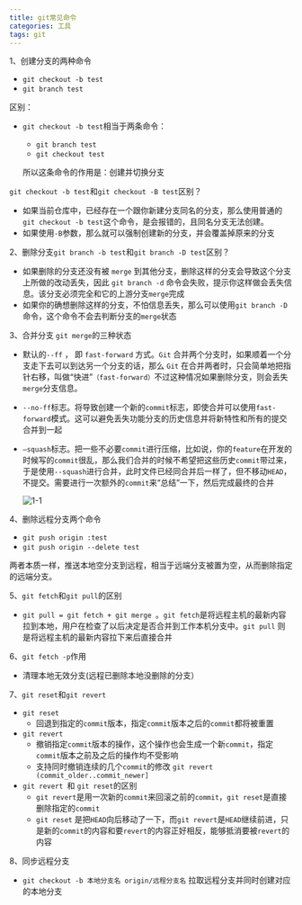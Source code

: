 ```yaml
---
title: git常见命令
categories: 工具
tags: git
---
```


1、创建分支的两种命令

- `git checkout -b test`
- `git branch test`

区别：

- `git checkout -b test`相当于两条命令：

  - `git branch test`
  - `git checkout test`

  所以这条命令的作用是：创建并切换分支

`git checkout -b test`和`git checkout -B test`区别？

- 如果当前仓库中，已经存在一个跟你新建分支同名的分支，那么使用普通的`git checkout -b test`这个命令，是会报错的，且同名分支无法创建。
- 如果使用`-B`参数，那么就可以强制创建新的分支，并会覆盖掉原来的分支

<!-- more -->

2、删除分支`git branch -b test`和`git branch -D test`区别？

- 如果删除的分支还没有被 `merge` 到其他分支，删除这样的分支会导致这个分支上所做的改动丢失，因此 `git branch -d` 命令会失败，提示你这样做会丢失信息。该分支必须完全和它的上游分支`merge`完成
- 如果你的确想删除这样的分支，不怕信息丢失，那么可以使用` git branch -D `命令，这个命令不会去判断分支的`merge`状态


3、合并分支 `git merge`的三种状态

- 默认的`--ff` ， 即 `fast-forward` 方式。`Git` 合并两个分支时，如果顺着一个分支走下去可以到达另一个分支的话，那么 `Git` 在合并两者时，只会简单地把指针右移，叫做“快进”`（fast-forward）`不过这种情况如果删除分支，则会丢失`merge`分支信息。

- `--no-ff`标志。将导致创建一个新的`commit`标志，即使合并可以使用`fast-forward`模式。这可以避免丢失功能分支的历史信息并将新特性和所有的提交合并到一起

- `—squash`标志。把一些不必要`commit`进行压缩，比如说，你的`feature`在开发的时候写的`commit`很乱，那么我们合并的时候不希望把这些历史`commit`带过来，于是使用`--squash`进行合并，此时文件已经同合并后一样了，但不移动`HEAD`，不提交。需要进行一次额外的`commit`来“总结”一下，然后完成最终的合并

  ![1-1](1-1.png)


4、删除远程分支两个命令

- `git push origin :test`
- `git push origin --delete test`

两者本质一样，推送本地空分支到远程，相当于远端分支被置为空，从而删除指定的远端分支。


5、`git fetch`和`git pull`的区别

- `git pull = git fetch + git merge `。`git fetch`是将远程主机的最新内容拉到本地，用户在检查了以后决定是否合并到工作本机分支中。`git pull` 则是将远程主机的最新内容拉下来后直接合并


6、`git fetch -p`作用

- 清理本地无效分支(远程已删除本地没删除的分支）


7、`git reset`和`git revert` 

- `git reset`
  - 回退到指定的`commit`版本，指定`commit`版本之后的`commit`都将被重置
- `git revert`
  - 撤销指定`commit`版本的操作，这个操作也会生成一个新`commit`，指定`commit`版本之前及之后的操作均不受影响
  - 支持同时撤销连续的几个`commit`的修改  `git revert (commit_older..commit_newer]`
- `git revert `和 `git reset`的区别
  - `git revert`是用一次新的`commit`来回滚之前的`commit`，`git reset`是直接删除指定的`commit`
  - `git reset` 是把`HEAD`向后移动了一下，而`git revert`是`HEAD`继续前进，只是新的`commit`的内容和要`revert`的内容正好相反，能够抵消要被`revert`的内容


8、同步远程分支

- `git checkout -b 本地分支名 origin/远程分支名` 拉取远程分支并同时创建对应的本地分支